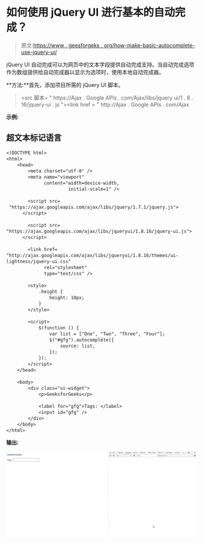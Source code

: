 # 如何使用 jQuery UI 进行基本的自动完成？

> 原文:[https://www . geesforgeks . org/how-make-basic-autocomplete-use-jquery-ui/](https://www.geeksforgeeks.org/how-to-make-basic-autocomplete-using-jquery-ui/)

jQuery UI 自动完成可以为网页中的文本字段提供自动完成支持。当自动完成选项作为数组提供给自动完成器以显示为选项时，使用本地自动完成器。

**方法:**首先，添加项目所需的 jQuery UI 脚本。

> <src 脚本= " https://Ajax . Google APIs . com/Ajax/libs/jquery ui/1 . 8 . 16/jquery-ui . js "></script><link href = " http://Ajax . Google APIs . com/Ajax

**示例:**

## 超文本标记语言

```
<!DOCTYPE html>
<html>
    <head>
        <meta charset="utf-8" />
        <meta name="viewport"
              content="width=device-width,
                       initial-scale=1" />

        <script src=
 "https://ajax.googleapis.com/ajax/libs/jquery/1.7.1/jquery.js">
      </script>

        <script src=
"https://ajax.googleapis.com/ajax/libs/jqueryui/1.8.16/jquery-ui.js">
      </script>

        <link href=
"http://ajax.googleapis.com/ajax/libs/jqueryui/1.8.16/themes/ui-lightness/jquery-ui.css" 
              rel="stylesheet" 
              type="text/css" />

        <style>
            .height {
                height: 10px;
            }
        </style>

        <script>
            $(function () {
                var list = ["One", "Two", "Three", "Four"];
                $("#gfg").autocomplete({
                    source: list,
                });
            });
        </script>
    </head>

    <body>
        <div class="ui-widget">
            <p>GeeksforGeeks</p>

            <label for="gfg">Tags: </label>
            <input id="gfg" />
        </div>
    </body>
</html>
```

**输出:**

![](img/1cc66d4987b9a06f061c4303653412d4.png)